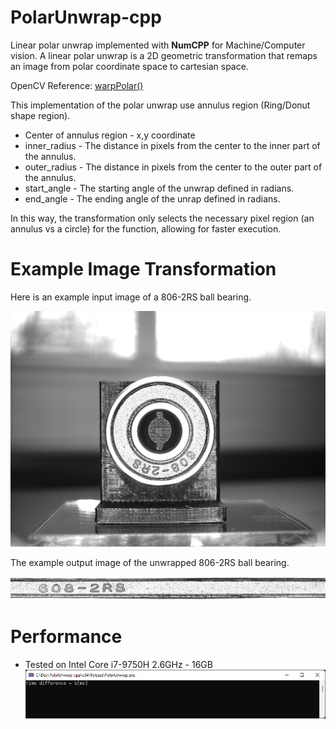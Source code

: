 # PolarUnwrap-cpp

Linear polar unwrap implemented with **NumCPP** for Machine/Computer vision. A linear polar unwrap is a 2D geometric transformation that remaps an image from polar coordinate space to cartesian space. 

OpenCV Reference: [warpPolar()](https://docs.opencv.org/3.4/da/d54/group__imgproc__transform.html#ga49481ab24fdaa0ffa4d3e63d14c0d5e4)

This implementation of the polar unwrap use annulus region (Ring/Donut shape region). 

* Center of annulus region - x,y coordinate
* inner_radius - The distance in pixels from the center to the inner part of the annulus.
* outer_radius - The distance in pixels from the center to the outer part of the annulus.
* start_angle - The starting angle of the unwrap defined in radians.
* end_angle - The ending angle of the unrap defined in radians.



In this way, the transformation only selects the necessary pixel region (an annulus vs a circle) for the function, allowing for faster execution.

# Example Image Transformation

Here is an example input image of a 806-2RS ball bearing. 

![Input Image](bearing.bmp)

The example output image of the unwrapped 806-2RS ball bearing.

![Output Image](unwrap.png)

# Performance
* Tested on Intel Core i7-9750H 2.6GHz - 16GB
![Performance](Algorithm%20Chrono%20Measurement%20-%20Intel%20Core%20i7-9750H%202.6GHz%20-%2016GB.png)